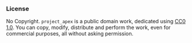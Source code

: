 


### License
No Copyright.
`project_apex` is a public domain work, dedicated using [CC0 1.0](https://creativecommons.org/publicdomain/zero/1.0/).
You can copy, modify, distribute and perform the work, even for commercial purposes, all without asking permission.
